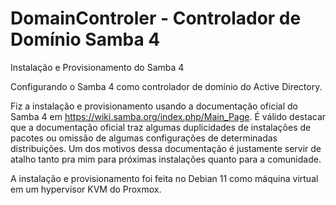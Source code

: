# DomainControler - Controlador de Domínio Samba 4
Instalação e Provisionamento do Samba 4

Configurando o Samba 4 como controlador de domínio do Active Directory.

Fiz a instalação e provisionamento usando a documentação oficial do Samba 4 em https://wiki.samba.org/index.php/Main_Page. É válido destacar que a documentação oficial traz algumas duplicidades de instalações de pacotes ou omissão de algumas configurações de determinadas distribuições. Um dos motivos dessa documentação é justamente servir de atalho tanto pra mim para próximas instalações quanto para a comunidade. 

A instalação e provisionamento foi feita no Debian 11 como máquina virtual em um hypervisor KVM do Proxmox.  
